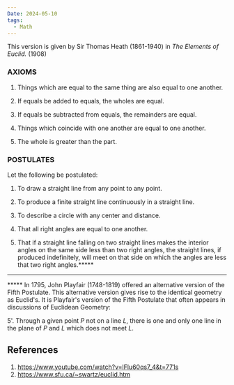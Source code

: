 ```yaml
---
Date: 2024-05-10
tags:
  - Math
---
```


This version is given by Sir Thomas Heath (1861-1940) in _The Elements of Euclid._ (1908)

### AXIOMS

1. Things which are equal to the same thing are also equal to one another.
    
2. If equals be added to equals, the wholes are equal.
    
3. If equals be subtracted from equals, the remainders are equal.
    
4. Things which coincide with one another are equal to one another.
    
5. The whole is greater than the part.
### POSTULATES

Let the following be postulated:

1. To draw a straight line from any point to any point.
    
2. To produce a finite straight line continuously in a straight line.
    
3. To describe a circle with any center and distance.
    
4. That all right angles are equal to one another.
    
5. That if a straight line falling on two straight lines makes the interior angles on the same side less than two right angles, the straight lines, if produced indefinitely, will meet on that side on which the angles are less that two right angles.*****

---

  
***** In 1795, John Playfair (1748-1819) offered an alternative version of the Fifth Postulate. This alternative version gives rise to the identical geometry as Euclid's. It is Playfair's version of the Fifth Postulate that often appears in discussions of Euclidean Geometry:  
  
5'. Through a given point _P_ not on a line _L_, there is one and only one line in the plane of _P_ and _L_ which does not meet _L_.

## References 
1. https://www.youtube.com/watch?v=lFlu60qs7_4&t=771s
2. https://www.sfu.ca/~swartz/euclid.htm